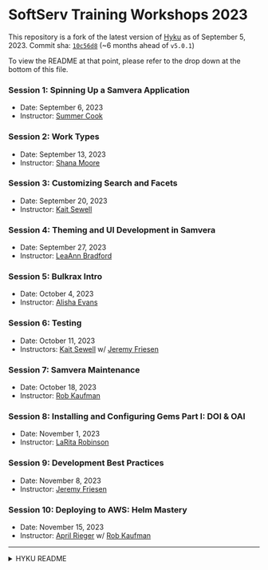 # SoftServ Training Workshops 2023

This repository is a fork of the latest version of [Hyku](https://github.com/samvera/hyku) as of September 5, 2023. Commit sha: [`10c56d8`](https://github.com/samvera/hyku/tree/10c56d88485206aadb1c1cc5d4bec205c10205f0) (~6 months ahead of `v5.0.1`)

To view the README at that point, please refer to the drop down at the bottom of this file.

### Session 1: Spinning Up a Samvera Application
- Date: September 6, 2023
- Instructor: [Summer Cook](https://github.com/summer-cook)

### Session 2: Work Types
- Date: September 13, 2023
- Instructor: [Shana Moore](https://github.com/ShanaLMoore)

### Session 3: Customizing Search and Facets
- Date: September 20, 2023
- Instructor: [Kait Sewell](https://github.com/K8Sewell)

### Session 4: Theming and UI Development in Samvera
- Date: September 27, 2023
- Instructor: [LeaAnn Bradford](https://github.com/labradford)

### Session 5: Bulkrax Intro
- Date: October 4, 2023
- Instructor: [Alisha Evans](https://github.com/alishaevn)

### Session 6: Testing
- Date: October 11, 2023
- Instructors: [Kait Sewell](https://github.com/K8Sewell) w/ [Jeremy Friesen](https://github.com/jeremyf)

### Session 7: Samvera Maintenance
- Date: October 18, 2023
- Instructor: [Rob Kaufman](https://github.com/orangewolf)

### Session 8: Installing and Configuring Gems Part I: DOI & OAI
- Date: November 1, 2023
- Instructor: [LaRita Robinson](https://github.com/laritakr)

### Session 9: Development Best Practices
- Date: November 8, 2023
- Instructor: [Jeremy Friesen](https://github.com/jeremyf)

### Session 10: Deploying to AWS:  Helm Mastery
- Date: November 15, 2023
- Instructor: [April Rieger](https://github.com/aprilrieger) w/ [Rob Kaufman](https://github.com/orangewolf)


<hr>
<details>
 <summary>HYKU README</summary>

## Table of Contents

  * [Running the stack](#running-the-stack)
    * [For development](#for-development)
    * [For testing](#for-testing)
    * [On AWS](#on-aws)
    * [With Docker](#with-docker)
    * [With Vagrant](#with-vagrant)
    * [With Kubernetes](#with-kubernetes)
  * [Single Tenant Mode](#single-tenancy)
  * [Switching accounts](#switching-accounts)
  * [Environment Variables](#environment-variables)
  * [Development dependencies](#development-dependencies)
    * [Postgres](#postgres)
  * [Importing](#importing)
    * [Enable Bulkrax](#enable-bulkrax)
    * [from CSV](#from-csv)
    * [from purl](#from-purl)
  * [Compatibility](#compatibility)
  * [Product Owner](#product-owner)
  * [Help](#help)
  * [Acknowledgments](#acknowledgments)

----

## Running the stack

### For development / testing with Docker

#### Dory

On OS X or Linux we recommend running [Dory](https://github.com/FreedomBen/dory). It acts as a proxy allowing you to access domains locally such as hyku.test or tenant.hyku.test, making multitenant development more straightforward and prevents the need to bind ports locally. Be sure to [adjust your ~/.dory.yml file to support the .test tld](https://github.com/FreedomBen/dory#config-file).  You can still run in development via docker with out Dory. To do so, copy `docker-compose.override-nodory.yml` to `docker-compose.override.yml` before starting doing docker-compose up.  You can then see the application t the loopback domain 'lvh.me:3000'.

```bash
gem install dory
dory up
```

#### Basic steps

```bash
docker-compose up web
```

This command starts the whole stack in individual containers allowing Rails to be started or stopped independent of the other services.  Once that starts (you'll see the line `Passenger core running in multi-application mode.` or `Listening on tcp://0.0.0.0:3000` to indicate a successful boot), you can view your app in a web browser at either hyku.test or localhost:3000 (see above).  When done `docker-compose stop` shuts down everything.

#### Troubleshooting on Windows
- Dory is running but you're unable to access hyku.test:
  - Run this in the terminal: `ip addr | grep eth0 | grep inet`
  - Copy the first IP address from the result in your terminal
  - Use the steps under "Change the File Manually" at [this link](https://www.hostinger.co.uk/tutorials/how-to-edit-hosts-file#:~:text=Change%20the%20File%20Manually,-Press%20Start%20and&text=Once%20in%20Notepad%2C%20go%20to,space%2C%20then%20your%20domain%20name) to open your host file
  - At the bottom of the host file add this line: `<your-ip-address> hyku.test`
  - Save (_You may or may not need to restart your server_)

- When creating a work and adding a file, you get an internal server error due to ownership/permissions issues of the tmp directory:
  - Gain root access to the container (in a slightly hacky way, check_volumes container runs from root): `docker compose run check_volumes bash`
  - Change ownership to app: `chown -R app:app /app/samvera/hyrax-webapp`

#### Tests in Docker

The full spec suite can be run in docker locally. There are several ways to do this, but one way is to run the following:

```bash
docker-compose exec web rake
```

### With out Docker

Please note that this is unused by most contributors at this point and will likely become unsupported in a future release of Hyku unless someone in the community steps up to maintain it.

#### For development

```bash
solr_wrapper
fcrepo_wrapper
postgres -D ./db/postgres
redis-server /usr/local/etc/redis.conf
bin/setup
DISABLE_REDIS_CLUSTER=true bundle exec sidekiq
DISABLE_REDIS_CLUSTER=true bundle exec rails server -b 0.0.0.0
```
#### For testing

See the [Hyku Development Guide](https://github.com/samvera/hyku/wiki/Hyku-Development-Guide) for how to run tests.

### Working with Translations

You can log all of the I18n lookups to the Rails logger by setting the I18N_DEBUG environment variable to true. This will add a lot of chatter to the Rails logger (but can be very helpful to zero in on what I18n key you should or could use).

```console
$ I18N_DEBUG=true bin/rails server
```

### On AWS

AWS CloudFormation templates for the Hyku stack are available in a separate repository:

https://github.com/hybox/aws

### With Docker

We distribute two `docker-compose.yml` configuration files.  The first is set up for development / running the specs. The other, `docker-compose.production.yml` is for running the Hyku stack in a production setting. . Once you have [docker](https://docker.com) installed and running, launch the stack using e.g.:

```bash
docker-compose up -d web
```

Note: You may need to add your user to the "docker" group.

```sudo gpasswd -a $USER docker
newgrp docker
```

### With Vagrant

The [samvera-vagrant project](https://github.com/samvera-labs/samvera-vagrant) provides another simple way to get started "kicking the tires" of Hyku (and [Hyrax](http://hyr.ax/)), making it easy and quick to spin up Hyku. (Note that this is not for production or production-like installations.) It requires [VirtualBox](https://www.virtualbox.org/) and [Vagrant](https://www.vagrantup.com/).

### With Kubernetes

Hyku relies on the helm charts provided by Hyrax. See [Deployment Info](https://github.com/samvera/hyrax/blob/main/CONTAINERS.md#deploying-to-production) for more information. We also provide a basic helm [deployment script](bin/helm_deploy). Hyku currently needs some additional volumes and ENV vars over the base Hyrax. See (ops/review-deploy.tmpl.yaml) for an example of what that might look like.

## Single Tenant Mode

Much of the default configuration in Hyku is set up to use multi-tenant mode.  This default mode allows Hyku users to run the equivielent of multiple Hyrax installs on a single set of resources. However, sometimes the subdomain splitting multi-headed complexity is simply not needed.  If this is the case, then single tenant mode is for you.  Single tenant mode will not show the tenant sign up page, or any of the tenant management screens. Instead it shows a single Samvera instance at what ever domain is pointed at the application.

To enable single tenant, set `HYKU_MULTITENANT=false` in your `docker-compose.yml` and `docker-compose.production.yml` configs. After changinig this setting, run `rails db:seed` to prepopulate the single tenant.

In single tenant mode, both the application root (eg. localhost, or hyku.test) and the tenant url single.* (eg. single.hyku.test) will load the tenant. Override the root host by setting HYKU_ROOT_HOST`.

To change from single- to multi-tenant mode, change the multitenancy/enabled flag to true and restart the application. Change the 'single' tenant account cname in the Accounts edit interface to the correct hostname.

## Switching accounts
There are three recommend ways to switch your current session from one account to another by using:
```ruby
switch!(Account.first)
# or
switch!('my.site.com')
# or
switch!('myaccount')
```

## Analytics Feature
Hyku currently only supports the configuration of one Google Analytics account for the basic functionality of this feature. Hyku currently only support Google Analytics with the Universal Analytics property for this feature.

Note: Google has announced they will stop processing data using the Universal Analytics property on July 1, 2023  or July 1, 2024 for Analytics 360 properties.

To enable analytics tracking and reporting features within Hyku, please follow the directions below.

### Setup a Google Analytics Account
- Create a Service Account: https://cloud.google.com/iam/docs/creating-managing-service-accounts
  - Note the service account email
  - When making a service account key, make sure the key type is set to p12
  - Note the service account private key secret
- Create an OAuth 2.0 Client ID: https://developers.google.com/identity/protocols/oauth2/web-server#creatingcred
- Create an Analytics account: https://support.google.com/analytics/answer/10269537?hl=en
  - Note Google Universal Analytics ID number
- Add service account email  as User, and grant "View" access: https://support.google.com/analytics/answer/1009702?hl=en#Add&zippy=%2Cin-this-article
- Enable the "Google Analytics API": https://developers.google.com/identity/protocols/oauth2/web-server#enable-apis
- Enable the "IAM Service Account Credentials API": https://developers.google.com/identity/protocols/oauth2/web-server#enable-apis

### Set the Environment Variables
In Hyku there are a few areas to set the environment variables needed for each of your environments development/staging/prodeuction/etc.

- Uncomment the config/analytics.yml file where the below mentioned environment variables will connect to our application.

```yaml
analytics:
  google:
    analytics_id: <%= ENV['GOOGLE_ANALYTICS_ID'] %>
    app_name: <%= ENV['GOOGLE_OAUTH_APP_NAME'] %>
    app_version: <%= ENV['GOOGLE_OAUTH_APP_VERSION'] %>
    privkey_path: <%= ENV['GOOGLE_OAUTH_PRIVATE_KEY_PATH'] %>
    privkey_secret: <%= ENV['GOOGLE_OAUTH_PRIVATE_KEY_SECRET'] %>
    client_email: <%= ENV['GOOGLE_OAUTH_CLIENT_EMAIL'] %>
```

- For local development please see the .env file and see the "Enable Google Analytics" section.

```yaml
##START## Enable Google Analytics
# Uncomment to enable and configure Google Analytics, see README for instructions.
HYRAX_ANALYTICS=true
GOOGLE_ANALYTICS_ID=UA-123456-12
GOOGLE_OAUTH_APP_NAME=hyku-demo
GOOGLE_OAUTH_APP_VERSION=1.0
GOOGLE_OAUTH_PRIVATE_KEY_SECRET=not-a-secret
GOOGLE_OAUTH_PRIVATE_KEY_PATH=prod-cred.p12
GOOGLE_OAUTH_CLIENT_EMAIL=set-me@email.com

# AND comment this out
# HYRAX_ANALYTICS=false
##END## Enable Google Analytics
```

- For deployment to staging/production please update/add the variables and values to the helm values files located in the ops directory (example: staging-deploy.tmpl.yaml).

```yaml
  - name: GOOGLE_ANALYTICS_ID
    value: $GOOGLE_ANALYTICS_ID # Set in GitHub's Environment Secrets
  - name: GOOGLE_OAUTH_APP_NAME
    value: hyku-demo
  - name: GOOGLE_OAUTH_APP_VERSION
    value: '1.0'
  - name: GOOGLE_OAUTH_PRIVATE_KEY_SECRET
    value: $GOOGLE_OAUTH_PRIVATE_KEY_SECRET # Set in GitHub's Environment Secrets
  - name: GOOGLE_OAUTH_PRIVATE_KEY_PATH
    value: prod-cred.p12 # The p12 file is in root and named `prod-cred.p12`
  - name: GOOGLE_OAUTH_PRIVATE_KEY_VALUE
    value: $GOOGLE_OAUTH_PRIVATE_KEY_VALUE # Set in GitHub's Environment Secrets
  - name: GOOGLE_OAUTH_CLIENT_EMAIL
    value: set-me@email.com
  - name: HYRAX_ANALYTICS
    value: 'true'
```

To get the `GOOGLE_OAUTH_PRIVATE_KEY_VALUE` value to set the variable in GitHub's Environment Secrets, you need the path to the p12 file you got from setting up your Google Service Account and run the following in your console locally.

`base64 -i path/to/file.p12 | pbcopy`

Once you run this script the value is on your local computers clipboard. You will need to paste this into GitHubs Environment Secrets or however you/your organization are handling secrets.

## Environment Variables

| Name | Description | Default | Development or Test Only |
| ------------- | ------------- | ------------- | ------------- |
| CHROME_HOSTNAME | specifies the chromium host for feature specs | chrome | yes |
| DB_ADAPTER | which Rails database adapter, mapped in to config/database.yml. Common values are postgresql, mysql2, jdbc, nulldb | postgresql | no |
| DB_HOST | host name for the database | db | no |
| DB_NAME | name of database on database host | hyku | no |
| DB_PASSWORD | password for connecting to database | | no |
| DB_PORT | Port for database connections | 5432 | no |
| DB_TEST_NAME | name of database on database host for tests to run against. Should be different than the development database name or your tests will clobber your dev set up | hyku_test | yes |
| DB_USER | username for the database connection | postgres | no |
| FCREPO_BASE_PATH | Fedora root path | /hykudemo | no
| FCREPO_DEV_BASE_PATH | Fedora root path used for dev instance | /dev | yes
| FCREPO_DEVELOPMENT_PORT | Port used for fedora dev instance | 8984 | yes
| FCREPO_HOST | host name for the fedora repo | fcrepo | no |
| FCREPO_PORT | port for the fedora repo | 8080 | no |
| FCREPO_REST_PATH | Fedora REST endpoint | rest | no
| FCREPO_STAGING_BASE_PATH | Fedora root path used for dev instance | /staging | no
| FCREPO_TEST_BASE_PATH | Fedora root path used for test instance | /test | yes
| FCREPO_TEST_PORT | Test port for the fedora repo  8986 | yes |
| GOOGLE_ANALYTICS_ID | The Google Analytics account id. Disabled if not set | - | no |
| GOOGLE_OAUTH_APP_NAME | The name of the application. | - | no |
| GOOGLE_OAUTH_APP_VERSION | The version of application. | - | no |
| GOOGLE_OAUTH_PRIVATE_KEY_SECRET | The secret provided by Google when you created the key. | - | no |
| GOOGLE_OAUTH_PRIVATE_KEY_PATH | The full path to your p12, key file. | - | no |
| GOOGLE_OAUTH_PRIVATE_KEY_VALUE | The value of the p12 file with base64 encryption, only set on deployment as that is how we get the p12 file on the server (see bin/web & bin/worker files) | - | no
| GOOGLE_OAUTH_CLIENT_EMAIL | OAuth Client email address.  | set-me@email.com | no |
| HYKU_ADMIN_HOST | URL of the admin / proprietor host in a multitenant environment | hyku.test | no |
| HYKU_ADMIN_ONLY_TENANT_CREATION | Restrict signing up a new tenant to the admin | false | no | |
| HYKU_ALLOW_SIGNUP | Can users register themselves on a given Tenant | true  | no |
| HYKU_ASSET_HOST | Host name of the asset server | - | no |
| HYKU_BULKRAX_ENABLED | Is the Bulkrax gem enabled | true | no |
| HYKU_BULKRAX_VALIDATIONS | Unused, pending feature addition by Ubiquity | - | no |
| HYKU_CACHE_API | Use Redis instead of disk for caching | false | no |
| HYKU_CACHE_ROOT | Directory of file cache (if CACHE_API is false) | /app/samvera/file_cache | no |
| HYKU_CONTACT_EMAIL | Email address used for the FROM field when the contact form is submitted | change-me-in-settings@example.com | no |
| HYKU_CONTACT_EMAIL_TO | Email addresses (comma separated) that receive contact form submissions | change-me-in-settings@example.com | no |
| HYKU_DEFAULT_HOST  | The host name pattern each tenant will respond to by default. %{tenant} is substituted for the tenants name. | "%{tenant}.#{admin_host}" | no |
| HYKU_DOI_READER | Does the work new / edit form allow reading in a DOI from Datacite? | false | no |
| HYKU_DOI_WRITER | Does saving or updating a work write to Datacite once the work is approved | false | no |
| HYKU_ELASTIC_JOBS | Use AWS Elastic jobs for background jobs | false | no |
| HYKU_EMAIL_FORMAT | Validate if user emails match a basic email regexp (currently `/@\S*.\S*/`) | false | no |
| HYKU_EMAIL_SUBJECT_PREFIX | String to put in front of system email subjects | - | no |
| HYKU_ENABLE_OAI_METADATA | Not used. Placeholder for upcoming OAI feature. | false | no |
| HYKU_FILE_ACL | Set Unix ACLs on file creation. Set to false if using Azure cloud or another network file system that does not allow setting permissions on files. | true | no |
| HYKU_FILE_SIZE_LIMIT | How big a file do you want to accept in the work upload?  | 5242880 (5 MB) | no |
| HYKU_GEONAMES_USERNAME | Username used for Geonames connections by the application | '' | no |
| HYKU_GOOGLE_SCHOLARLY_WORK_TYPES | List of work types which should be presented to Google Scholar for indexing. Comma separated WorkType list | - | no |
| HYKU_GTM_ID | If set, enable Google Tag manager with this id.  | - | no |
| HYKU_LOCALE_NAME | Not used. Placeholder for upcoming Ubiquity feature | en | no |
| HYKU_MONTHLY_EMAIL_LIST | Not used. Placeholder for upcoming Ubiquity feature | en | no |
| HYKU_MULTITENANT | Set application up for multitenantcy, or use the single tenant version. | false | no |
| HYKU_OAI_ADMIN_EMAIL | OAI endpoint contact address | changeme@example.com | no |
| HYKU_OAI_PREFIX | OAI namespace metadata prefix | oai:hyku | no |
| HYKU_OAI_SAMPLE_IDENTIFIER | OAI example of what an identify might look like | 806bbc5e-8ebe-468c-a188-b7c14fbe34df | no |
| HYKU_ROOT_HOST | What is the very base url that default subdomains should be tacked on to? | hyku.test | no |
| HYKU_S3_BUCKET | If set basic uploads for things like branding images will be sent to S3 | - | no |
| HYKU_SHARED_LOGIN | Not used. Placeholder for upcoming Ubiquity feature | en | no |
| HYKU_SMTP_SETTINGS | String representing a hash of options for tenant specific SMTP defaults. Can be any of `from user_name password address domain port authentication enable_starttls_auto` | - | no |
| HYKU_SOLR_COLLECTION_OPTIONS | Overrides of specific collection options for Solr. | `{async: nil, auto_add_replicas: nil, collection: { config_name: ENV.fetch('SOLR_CONFIGSET_NAME', 'hyku') }, create_node_set: nil, max_shards_per_node: nil, num_shards: 1, replication_factor: nil, router: { name: nil, field: nil }, rule: nil, shards: nil, snitch: nil}` | no |
| HYKU_SSL_CONFIGURED | Force SSL on page loads and IIIF manifest links | false | no |
| HYKU_WEEKLY_EMAIL_LIST | Not used. Placeholder for upcoming Ubiquity feature | en | no |
| HYKU_YEARLY_EMAIL_LIST | Not used. Placeholder for upcoming Ubiquity feature | en | no |
| HYRAX_ACTIVE_JOB_QUEUE | Which Rails background job runner should be used? | sidekiq | no |
| HYRAX_FITS_PATH | Where is fits.sh installed on the system. Will try the PATH if not set. | /app/fits/fits.sh | no |
| HYRAX_REDIS_NAMESPACE | What namespace should the application use by default | hyrax | no |
| I18N_DEBUG | See [Working with Translations] above | false | yes |
| INITIAL_ADMIN_EMAIL | Admin email used by database seeds. | admin@example.com | no |
| INITIAL_ADMIN_PASSWORD | Admin password used by database seeds. Be sure to change in production. | testing123 | no |
| IN_DOCKER | Used specs to know if we are running inside a container or not. Set to true if in K8S regardless of Docker vs ContainerD | false | yes |
| LD_LIBRARY_PATH | Path used for fits | /app/fits/tools/mediainfo/linux | no |
| NEGATIVE_CAPTCHA_SECRET | A secret value you set for the appliations negative_captcha to work. | default-value-change-me | no |
| RAILS_ENV | https://guides.rubyonrails.org/configuring.html#creating-rails-environments | development | no |
| RAILS_LOG_TO_STDOUT | Redirect all logging to stdout | true | no |
| RAILS_MAX_THREADS | Number of threads to use in puma or sidekiq | 5 | no |
| REDIS_HOST | Host location of redis | redis | no |
| REDIS_PASSWORD | Password for redis, optional | - | no |
| REDIS_URL | Optional explicit redis url, build from host/passsword if not specified | redis://:staging@redis:6397/ | no |
| SECRET_KEY_BASE | Used by Rails to secure sessions, should be a 128 character hex | - | no |
| SMTP_ADDRESS | Address of the smtp endpoint for sending email | - | no |
| SMTP_DOMAIN | Domain for sending email | - | no |
| SMTP_PASSWORD | Password for email sending | - | no |
| SMTP_PORT | Port for email sending | - | no |
| SMTP_USER_NAME | Username for the email connection | - | no |
| SOLR_ADMIN_PASSWORD | Solr requires a user/password when accessing the collections API (which we use to create and manage solr collections and aliases) | admin | no |
| SOLR_ADMIN_USER | Solr requires a user/password when accessing the collections API (which we use to create and manage solr collections and aliases) | admin | no |
| SOLR_COLLECTION_NAME | Name of the Solr collection used by non-tenant search. This is required by Hyrax, but is currently unused by Hyku | hydra-development | no |
| SOLR_CONFIGSET_NAME  | Name of the Solr configset to use when creating new Solr collections | hyku | no |
| SOLR_HOST | Host for the Solr connection | solr | no |
| SOLR_PORT | Solr port | 8983 | no |
| SOLR_URL | URL for the Solr connection | http://admin:admin@solr:8983/solr/ | no |
| WEB_CONCURRENCY | Number of processes to run in either puma or sidekiq | 2 | no |

## Development Dependencies

### Postgres

Hyku supports multitenancy using the `apartment` gem. `apartment` works best with a postgres database.

## Importing
### Bulkrax:

Bulkrax is enabled by default and CSV, OAI and XML importers can be used in the admin dashboard or through the command line API.
More info about configuring and using bulkrax can be found [here](https://github.com/samvera-labs/bulkrax/wiki)

### Commandline Importers

Importing from CSV and PURL directly can be done via Bulkrax and the built in code in Hyku is slated for deletion in the next release.

## Compatibility

* Ruby 2.7 is recommended.  Later versions may also work.
* Rails 5.2 is required.

### Product Owner

[orangewolf](https://github.com/orangewolf)

## Help

The Samvera community is here to help. Please see our [support guide](./SUPPORT.md).

## Acknowledgments

This software was developed by the Hydra-in-a-Box Project (DPLA, DuraSpace, and Stanford University) under a grant from IMLS.

This software is brought to you by the Samvera community.  Learn more at the
[Samvera website](http://samvera.org/).

![Samvera Logo](https://samvera.atlassian.net/wiki/download/attachments/405216084/samvera-fall-TM-220w-transparent.png?version=1&modificationDate=1540440075555&cacheVersion=1&api=v2)

</details>
